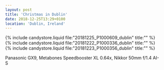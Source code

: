 ```yaml
---
layout: post
title: 'Christmas in Dublin'
date: 2018-12-25T13:29+0100
location: 'Dublin, Ireland'
---
```


{% include candystore.liquid file:"20181225_P1000609_dublin" title:"" %}
{% include candystore.liquid file:"20181222_P1000336_dublin" title:"" %}
{% include candystore.liquid file:"20181223_P1000356_dublin" title:"" %}

Panasonic GX9, Metabones Speedbooster XL 0.64x, Nikkor 50mm f/1.4 AI-S
